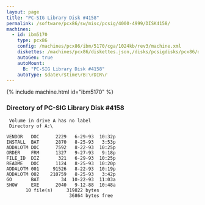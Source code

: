 ```yaml
---
layout: page
title: "PC-SIG Library Disk #4158"
permalink: /software/pcx86/sw/misc/pcsig/4000-4999/DISK4158/
machines:
  - id: ibm5170
    type: pcx86
    config: /machines/pcx86/ibm/5170/cga/1024kb/rev3/machine.xml
    diskettes: /machines/pcx86/diskettes.json,/disks/pcsigdisks/pcx86/diskettes.json
    autoGen: true
    autoMount:
      B: "PC-SIG Library Disk #4158"
    autoType: $date\r$time\rB:\rDIR\r
---
```


{% include machine.html id="ibm5170" %}

### Directory of PC-SIG Library Disk #4158

     Volume in drive A has no label
     Directory of A:\

    VENDOR   DOC      2229   6-29-93  10:32p
    INSTALL  BAT      2870   8-25-93   3:53p
    ADDALOTM DOC      7592   8-22-93  10:25p
    ORDER    FRM      1327   9-27-93   9:18p
    FILE_ID  DIZ       321   6-29-93  10:25p
    README   DOC      1124   8-25-93  10:20p
    ADDALOTM 001     91526   8-22-93  10:19p
    ADDALOTM 002    210759   8-25-93   3:42p
    GO       BAT        34  10-22-93  11:03a
    SHOW     EXE      2040   9-12-88  10:48a
           10 file(s)     319822 bytes
                           36864 bytes free
